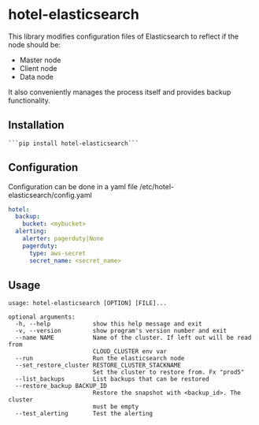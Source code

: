 # hotel-elasticsearch

This library modifies configuration files of Elasticsearch to reflect if the node should be:

- Master node
- Client node
- Data node

It also conveniently manages the process itself and provides backup functionality.

## Installation
    
    ```pip install hotel-elasticsearch```

## Configuration
Configuration can be done in a yaml file /etc/hotel-elasticsearch/config.yaml

```yaml
hotel:
  backup:
    bucket: <mybucket>
  alerting:
    alerter: pagerduty|None
    pagerduty:
      type: aws-secret
      secret_name: <secret_name>

```

## Usage

```
usage: hotel-elasticsearch [OPTION] [FILE]...

optional arguments:
  -h, --help            show this help message and exit
  -v, --version         show program's version number and exit
  --name NAME           Name of the cluster. If left out will be read from
                        CLOUD_CLUSTER env var
  --run                 Run the elasticsearch node
  --set_restore_cluster RESTORE_CLUSTER_STACKNAME
                        Set the cluster to restore from. Fx "prod5"
  --list_backups        List backups that can be restored
  --restore_backup BACKUP_ID
                        Restore the snapshot with <backup_id>. The cluster
                        must be empty
  --test_alerting       Test the alerting

